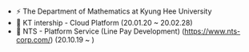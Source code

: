 <!--
**cksgns93/cksgns93** is a ✨ _special_ ✨ repository because its `README.md` (this file) appears on your GitHub profile.
-->

- ⚡ The Department of Mathematics at Kyung Hee University
- 🌱 KT intership - Cloud Platform (20.01.20 ~ 20.02.28)
- 🔭 NTS - Platform Service (Line Pay Development) (https://www.nts-corp.com/) (20.10.19 ~ )
